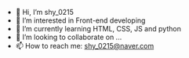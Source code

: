 - 👋 Hi, I’m shy_0215
- 👀 I’m interested in Front-end developing 
- 🌱 I’m currently learning HTML, CSS, JS and python
- 💞️ I’m looking to collaborate on ...
- 📫 How to reach me: shy_0215@naver.com

<!---
shy0215/shy0215 is a ✨ special ✨ repository because its `README.md` (this file) appears on your GitHub profile.
You can click the Preview link to take a look at your changes.
--->
